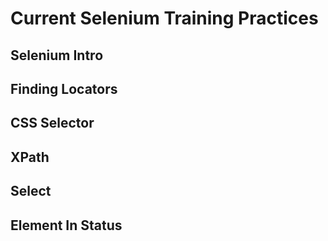 ﻿# Current Selenium Training Practices

 ## Selenium Intro
 ## Finding Locators
 ## CSS Selector
 ## XPath
 ## Select
 ## Element In Status
